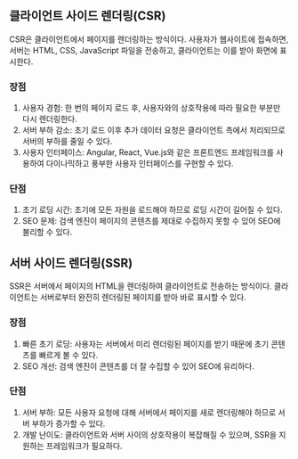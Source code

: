 ## 클라이언트 사이드 렌더링(CSR)

CSR은 클라이언트에서 페이지를 렌더링하는 방식이다. 사용자가 웹사이트에 접속하면, 서버는 HTML, CSS, JavaScript 파일을 전송하고, 클라이언트는 이를 받아 화면에 표시한다.

### 장점

1. 사용자 경험: 한 번의 페이지 로드 후, 사용자와의 상호작용에 따라 필요한 부분만 다시 렌더링한다.
2. 서버 부하 감소: 초기 로드 이후 추가 데이터 요청은 클라이언트 측에서 처리되므로 서버의 부하를 줄일 수 있다.
3. 사용자 인터페이스: Angular, React, Vue.js와 같은 프론트엔드 프레임워크를 사용하여 다이나믹하고 풍부한 사용자 인터페이스를 구현할 수 있다.

### 단점

1. 초기 로딩 시간: 초기에 모든 자원을 로드해야 하므로 로딩 시간이 길어질 수 있다.
2. SEO 문제: 검색 엔진이 페이지의 콘텐츠를 제대로 수집하지 못할 수 있어 SEO에 불리할 수 있다.

## 서버 사이드 렌더링(SSR)

SSR은 서버에서 페이지의 HTML을 렌더링하여 클라이언트로 전송하는 방식이다. 클라이언트는 서버로부터 완전히 렌더링된 페이지를 받아 바로 표시할 수 있다.

### 장점

1. 빠른 초기 로딩: 사용자는 서버에서 미리 렌더링된 페이지를 받기 때문에 초기 콘텐츠를 빠르게 볼 수 있다.
2. SEO 개선: 검색 엔진이 콘텐츠를 더 잘 수집할 수 있어 SEO에 유리하다.

### 단점

1. 서버 부하: 모든 사용자 요청에 대해 서버에서 페이지를 새로 렌더링해야 하므로 서버 부하가 증가할 수 있다.
2. 개발 난이도: 클라이언트와 서버 사이의 상호작용이 복잡해질 수 있으며, SSR을 지원하는 프레임워크가 필요하다.
